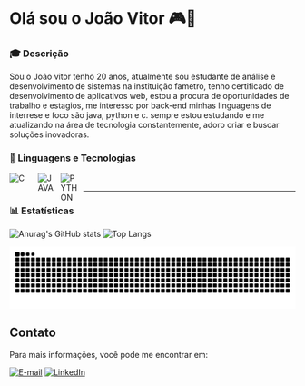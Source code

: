 <h1 align="left">Olá sou o João Vitor 🎮👋</h1>

 ### 🎓 Descrição

Sou o João vitor tenho 20 anos, atualmente sou estudante de análise e desenvolvimento de sistemas na instituição fametro, tenho certificado de desenvolvimento de aplicativos web, estou a procura de oportunidades de trabalho e estagios, me interesso por back-end minhas linguagens de interrese e foco são java, python e c. sempre estou estudando e me atualizando na área de tecnologia constantemente, adoro criar e buscar soluções inovadoras.

### 👾 Linguagens e Tecnologias 

   <img
     align="left"
     alt="C"
     title="C"
     width="30px"
     style="padding-right: 20px"
     src="https://cdn.jsdelivr.net/gh/devicons/devicon@latest/icons/c/c-original.svg"/>

  <img
    align="left"
     alt="JAVA"
     title="JAVA"
     width="30px"
     style="padding-right: 10px"
    src="https://cdn.jsdelivr.net/gh/devicons/devicon@latest/icons/java/java-original.svg"/>
       
  <img 
    align="left"
     alt="PYTHON"
     title="PYTHON"
     width="30px"
     style="padding-right: 10px"
    src="https://cdn.jsdelivr.net/gh/devicons/devicon@latest/icons/python/python-original.svg"/>
 

    
---
### 📊 Estatísticas

![Anurag's GitHub stats](https://github-readme-stats.vercel.app/api?username=kobeniex&show_icons=true&theme=radical&include_all_commits=true&locale=pt-br) ![Top Langs](https://github-readme-stats.vercel.app/api/top-langs/?username=kobeniex&theme=radical&layout=compact&custom_title=Linguagens&langs_count=7)

<picture align="center">
  <source media="(prefers-color-scheme: dark)" srcset="https://raw.githubusercontent.com/kobeniex/kobeniex/output/github-contribution-grid-snake-dark.svg">
  <source media="(prefers-color-scheme: light)" srcset="https://raw.githubusercontent.com/kobeniex/kobeniex/output/github-contribution-grid-snake-dark.svg">
  <img align="center" alt="github contribution grid snake animation" src="https://raw.githubusercontent.com/kobeniex/kobeniex/output/github-contribution-grid-snake.svg">
</picture>



## Contato

Para mais informações, você pode me encontrar em:

[![E-mail](https://img.shields.io/badge/-Email-000?style=for-the-badge&logo=microsoft-outlook&logoColor=FF00F6&color:FFF)](mailtovitorpereirajoao33@gmail.com)
[![LinkedIn](https://img.shields.io/badge/-LinkedIn-000?style=for-the-badge&logo=linkedin&logoColor=FF00F6&color:FFF)](https://www.linkedin.com/in/joao-vitor-pereira-b78a09371)


